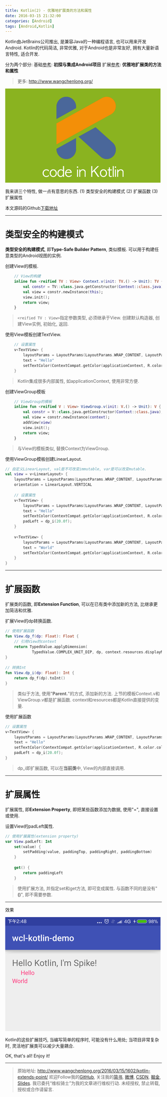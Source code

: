 ```yaml
---
title: Kotlin(2) - 优雅地扩展类的方法和属性
date: 2016-03-15 21:32:00
categories: [Android]
tags: [Android,Kotlin]
---
```


Kotlin由JetBrains公司推出, 是兼容Java的一种编程语言, 也可以用来开发Android. Kotlin的代码简洁, 非常优雅, 对于Android也是非常友好, 拥有大量新语言特性, 适合开发. 

分为两个部分:
基础[参考](http://www.wangchenlong.org/2016/03/15/1602/kotlin-first/): **初探与集成Android项目**
扩展[参考](http://www.wangchenlong.org/2016/03/15/1602/kotlin-extends-point/): **优雅地扩展类的方法和属性**

<!-- more -->
> 更多: http://www.wangchenlong.org/

![Kotlin](kotlin-extends-point/kotlin-code.png)

我来讲三个特性, 做一点有意思的东西.
(1) 类型安全的构建模式
(2) 扩展函数
(3) 扩展属性

本文源码的Github[下载地址](https://github.com/SpikeKing/wcl-kotlin-demo)

---

# 类型安全的构建模式

**类型安全的构建模式**, 即**Type-Safe Builder Pattern**, 类似模板. 
可以用于构建任意类型的Android视图的实例. 

创建View的模板.
```kotlin
    // View的构建
    inline fun <reified TV : View> Context.v(init: TV.() -> Unit): TV {
        val constr = TV::class.java.getConstructor(Context::class.java);
        val view = constr.newInstance(this);
        view.init();
        return view;
    }
```
> ``<reified TV : View>``指定参数类型, 必须继承于View.
> 创建默认构造器, 创建View实例, 初始化, 返回. 

使用View模板创建TextView.
```kotlin
    // 设置属性
    v<TextView> {
        layoutParams = LayoutParams(LayoutParams.WRAP_CONTENT, LayoutParams.WRAP_CONTENT)
        text = "Hello"
        setTextColor(ContextCompat.getColor(applicationContext, R.color.colorAccent))
    }
```
> Kotlin集成很多内部属性, 如applicationContext, 使用非常方便.

创建ViewGroup模板
```kotlin
    // ViewGroup的模板
    inline fun <reified V : View> ViewGroup.v(init: V.() -> Unit): V {
        val constr = V::class.java.getConstructor(Context::class.java);
        val view = constr.newInstance(context);
        addView(view)
        view.init();
        return view;
    }
```
> 与View的模板类似, 替换Context为ViewGroup.

使用ViewGroup模板创建LinearLayout.
```kotlin
// 自定义LinearLayout, val是不可改变immutable, var是可以改变mutable.
val view = v<LinearLayout> {
    layoutParams = LayoutParams(LayoutParams.WRAP_CONTENT, LayoutParams.WRAP_CONTENT)
    orientation = LinearLayout.VERTICAL

    // 设置属性
    v<TextView> {
        layoutParams = LayoutParams(LayoutParams.WRAP_CONTENT, LayoutParams.WRAP_CONTENT)
        text = "Hello"
        setTextColor(ContextCompat.getColor(applicationContext, R.color.colorAccent))
        padLeft = dp_i(20.0f);
    }

    v<TextView> {
        layoutParams = LayoutParams(LayoutParams.WRAP_CONTENT, LayoutParams.WRAP_CONTENT)
        text = "World"
        setTextColor(ContextCompat.getColor(applicationContext, R.color.colorAccent))
    }
}
```

---

# 扩展函数
扩展类的函数, 即**Extension Function**, 可以在已有类中添加新的方法, 比继承更加简洁和优雅.

扩展View的dp转换函数.
```kotlin
// 使用扩展函数
fun View.dp_f(dp: Float): Float {
    // 引用View的context
    return TypedValue.applyDimension(
            TypedValue.COMPLEX_UNIT_DIP, dp, context.resources.displayMetrics)
}

// 转换Int
fun View.dp_i(dp: Float): Int {
    return dp_f(dp).toInt()
}
```
> 类似于方法, 使用"**Parent.**"的方式, 添加新的方法.
> 上节的模板Context.v和ViewGroup.v都是扩展函数.
> context和resources都是Kotlin直接提供的变量.

使用扩展函数
```kotlin
// 设置属性
v<TextView> {
    layoutParams = LayoutParams(LayoutParams.WRAP_CONTENT, LayoutParams.WRAP_CONTENT)
    text = "Hello"
    setTextColor(ContextCompat.getColor(applicationContext, R.color.colorAccent))
    padLeft = dp_i(20.0f);
}
```
> dp_i即扩展函数, 可以在**当前类**中, View的内部直接调用.

---

# 扩展属性
扩展属性, 即**Extension Property**, 即把某些函数添加为数据, 使用"=", 直接设置或使用.

设置View的padLeft属性.
```kotlin
// 使用扩展属性(extension property)
var View.padLeft: Int
    set(value) {
        setPadding(value, paddingTop, paddingRight, paddingBottom)
    }

    get() {
        return paddingLeft
    }
```

> 使用扩展方法, 并指定set和get方法, 即可变成属性.
> 与函数不同的是没有"**()**", 即不需要参数.

---

效果

![Show](kotlin-extends-point/kotlin-show.png)

Kotlin的这些扩展技巧, 当编写简单的程序时, 可能没有什么用处; 当项目非常复杂时, 灵活地扩展类可以减少大量耦合.

OK, that's all! Enjoy it!

---

> 原始地址: 
> http://www.wangchenlong.org/2016/03/15/1602/kotlin-extends-point/
> 欢迎Follow我的[GitHub](https://github.com/SpikeKing), 关注我的[简书](http://www.jianshu.com/users/e2b4dd6d3eb4/latest_articles), [微博](http://weibo.com/u/2852941392), [CSDN](http://blog.csdn.net/caroline_wendy), [掘金](http://gold.xitu.io/#/user/56de98c2f3609a005442ec58), [Slides](https://slides.com/spikeking). 
> 我已委托“维权骑士”为我的文章进行维权行动. 未经授权, 禁止转载, 授权或合作请留言.
